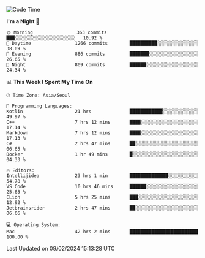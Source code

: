 <!--START_SECTION:waka-->
![Code Time](http://img.shields.io/badge/Code%20Time-324%20hrs%2043%20mins-blue)

**I'm a Night 🦉** 

```text
🌞 Morning                363 commits         ███░░░░░░░░░░░░░░░░░░░░░░   10.92 % 
🌆 Daytime                1266 commits        ██████████░░░░░░░░░░░░░░░   38.09 % 
🌃 Evening                886 commits         ███████░░░░░░░░░░░░░░░░░░   26.65 % 
🌙 Night                  809 commits         ██████░░░░░░░░░░░░░░░░░░░   24.34 % 
```


📊 **This Week I Spent My Time On** 

```text
🕑︎ Time Zone: Asia/Seoul

💬 Programming Languages: 
Kotlin                   21 hrs              ████████████░░░░░░░░░░░░░   49.97 % 
C++                      7 hrs 12 mins       ████░░░░░░░░░░░░░░░░░░░░░   17.14 % 
Markdown                 7 hrs 12 mins       ████░░░░░░░░░░░░░░░░░░░░░   17.13 % 
C#                       2 hrs 47 mins       ██░░░░░░░░░░░░░░░░░░░░░░░   06.65 % 
Docker                   1 hr 49 mins        █░░░░░░░░░░░░░░░░░░░░░░░░   04.33 % 

🔥 Editors: 
Intellijidea             23 hrs 1 min        ██████████████░░░░░░░░░░░   54.78 % 
VS Code                  10 hrs 46 mins      ██████░░░░░░░░░░░░░░░░░░░   25.63 % 
CLion                    5 hrs 25 mins       ███░░░░░░░░░░░░░░░░░░░░░░   12.92 % 
Jetbrainsrider           2 hrs 47 mins       ██░░░░░░░░░░░░░░░░░░░░░░░   06.66 % 

💻 Operating System: 
Mac                      42 hrs 2 mins       █████████████████████████   100.00 % 
```


 Last Updated on 09/02/2024 15:13:28 UTC
<!--END_SECTION:waka-->
